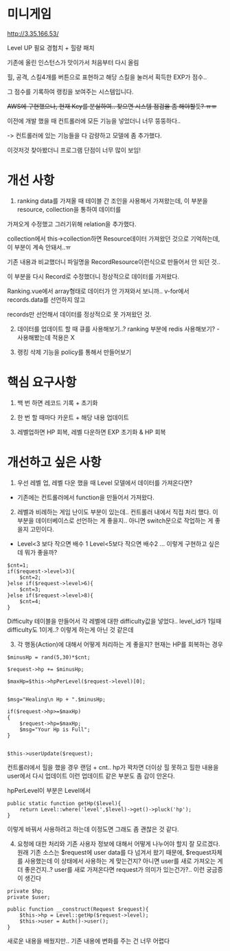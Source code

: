 # 미니게임

http://3.35.166.53/

Level UP 필요 경험치 + 힐량 패치 

기존에 올린 인스턴스가 맛이가서 처음부터 다시 올림

힐, 공격, 스킬4개를 버튼으로 표현하고 해당 스킬을 눌러서 획득한 EXP가 점수..

그 점수를 기록하여 랭킹을 보여주는 시스템입니다.

~~AWS에 구현했으나, 현재 Key를 분실하여.. 찾으면 시스템 점검을 좀 해야할듯? ㅠㅠ~~

이전에 개발 했을 때 컨트롤러에 모든 기능을 넣었더니 너무 뚱뚱하다..

-> 컨트롤러에 있는 기능들을 다 감량하고 모델에 좀 추가했다.

이것저것 찾아봤더니 프로그램 단점이 너무 많이 보임!

# 개선 사항

1. ranking data를 가져올 때 테이블 간 조인을 사용해서 가져왔는데, 이 부분을 resource, collection을 통하여 데이터를

가져오게 수정했고 그러기위해 relation을 추가했다. 

collection에서 this->collection하면 Resource데이터 가져왔던 것으로 기억하는데, 이 부분이 계속 안돼서..ㅠ

기존 내용과 비교했더니 파일명을 RecordResource이런식으로 만들어서 안 되던 것..

이 부분을 다시 Record로 수정했더니 정상적으로 데이터를 가져왔다.

Ranking.vue에서 array형태로 데이터가 안 가져와서 보니까.. v-for에서 records.data를 선언하지 않고

records만 선언해서 데이터를 정상적으로 못 가져왔던 것.

2. 데이터를 업데이트 할 때 큐를 사용해보기..? ranking 부분에 redis 사용해보기? - 사용해봤는데 적용은 X

3. 랭킹 삭제 기능을 policy를 통해서 만들어보기

# 핵심 요구사항

1. 백 번 하면 레코드 기록 + 초기화

2. 한 번 할 때마다 카운트 + 해당 내용 업데이트

3. 레벨업하면 HP 회복, 레벨 다운하면 EXP 초기화 & HP 회복


# 개선하고 싶은 사항

1. 우선 레벨 업, 레벨 다운 했을 때 Level 모델에서 데이터를 가져온다면? 

 - 기존에는 컨트롤러에서 function을 만들어서 가져왔다.

2. 레벨과 비례하는 게임 난이도 부분이 있는데.. 컨트롤러 내에서 직접 처리 했다.
이 부분을 데이터베이스로 선언하는 게 좋을지.. 아니면 switch문으로 작업하는 게 좋을지 고민이다.

- Level<3 보다 작으면 배수 1 Level<5보다 작으면 배수2 ... 이렇게 구현하고 싶은데 뭐가 좋을까?

```
$cnt=1;
if($request->level>3){
    $cnt=2;
}else if($request->level>6){
    $cnt=3;
}else if($request->level>8){
    $cnt=4;
}
```

Difficulty 테이블을 만들어서 각 레벨에 대한 difficulty값을 넣었다..
level_id가 1일때 difficulty도 1이게..? 이렇게 하는게 아닌 것 같은데

3. 각 행동(Action)에 대해서 어떻게 처리하는 게 좋을지? 현재는 HP를 회복하는 경우 

```
$minusHp = rand(5,30)*$cnt;

$request->hp += $minusHp;

$maxHp=$this->hpPerLevel($request->level)[0];


$msg="Healing\n Hp + ".$minusHp;

if($request->hp>=$maxHp)
{
    $request->hp=$maxHp;
    $msg="Your Hp is Full";
}


$this->userUpdate($request);

```

컨트롤러에서 힐을 했을 경우 랜덤 + cnt.. hp가 꽉차면 더이상 힐 못하고
힐한 내용을 user에서 다시 업데이트 이런 업데이트 같은 부분도 좀 감이 안온다.

hpPerLevel이 부분은 Level에서 
```
public static function getHp($level){
    return Level::where('level',$level)->get()->pluck('hp');
}
```
이렇게 바꿔서 사용하려고 하는데 이정도면 그래도 좀 괜찮은 것 같다.

4. 요청에 대한 처리와 기존 사용자 정보에 대해서 어떻게 나누어야 할지 잘 모르겠다.
원래 기존 소스는 $request에 user data를 다 넘겨서 왔기 때문에, $request자체를 사용했는데
이 상태에서 사용하는 게 맞는건지? 아니면 user를 새로 가져오는 게 더 좋은건지..?
user를 새로 가져온다면 request가 의미가 있는건가?.. 이런 궁금증이 생긴다

```
private $hp;
private $user;

public function __construct(Request $request){
    $this->hp = Level::getHp($request->level);
    $this->user = Auth()->user();
}
```

새로운 내용을 배웠지만.. 기존 내용에 변화를 주는 건 너무 어렵다
